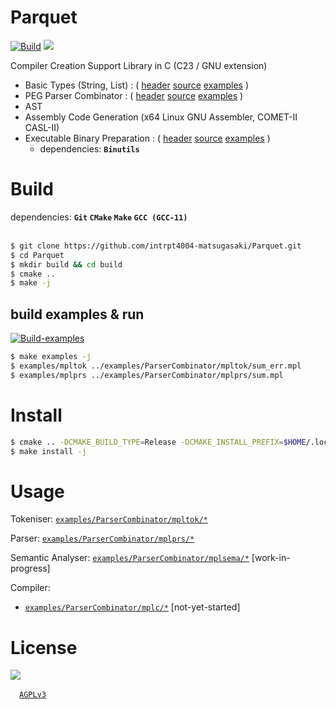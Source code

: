 # Parquet
[![Build](https://github.com/intrpt4004-matsugasaki/Parquet/actions/workflows/build.yml/badge.svg)](https://github.com/intrpt4004-matsugasaki/Parquet/actions/workflows/build.yml)
[![](https://img.shields.io/badge/license-AGPLv3-blue?style=flat-square&logo=gnu)](LICENSE)

Compiler Creation Support Library in C (C23 / GNU extension)
- Basic Types (String, List) : ( [header](https://github.com/intrpt4004-matsugasaki/Parquet/tree/main/include/Parquet/Base/) [source](https://github.com/intrpt4004-matsugasaki/Parquet/tree/main/lib/Parquet/Base/) [examples](https://github.com/intrpt4004-matsugasaki/Parquet/tree/main/examples/Base/) )
- PEG Parser Combinator : ( [header](https://github.com/intrpt4004-matsugasaki/Parquet/tree/main/include/Parquet/ParserCombinator/) [source](https://github.com/intrpt4004-matsugasaki/Parquet/tree/main/lib/Parquet/ParserCombinator/) [examples](https://github.com/intrpt4004-matsugasaki/Parquet/tree/main/examples/ParserCombinator/) )
- AST
- Assembly Code Generation (x64 Linux GNU Assembler, COMET-II CASL-II)
- Executable Binary Preparation : ( [header](https://github.com/intrpt4004-matsugasaki/Parquet/tree/main/include/Parquet/ExecBinaryPreparer.h) [source](https://github.com/intrpt4004-matsugasaki/Parquet/tree/main/lib/Parquet/ExecBinaryPreparer.c) [examples](https://github.com/intrpt4004-matsugasaki/Parquet/tree/main/examples/ExecBinaryPreparer/) )&emsp;
  - dependencies: **`Binutils`**

# Build
dependencies: **`Git` `CMake` `Make` `GCC (GCC-11)`**
<br><br>

```sh
$ git clone https://github.com/intrpt4004-matsugasaki/Parquet.git
$ cd Parquet
$ mkdir build && cd build
$ cmake ..
$ make -j
```

## build examples & run
[![Build-examples](https://github.com/intrpt4004-matsugasaki/Parquet/actions/workflows/build-examples.yml/badge.svg)](https://github.com/intrpt4004-matsugasaki/Parquet/actions/workflows/build-examples.yml)
```sh
$ make examples -j
$ examples/mpltok ../examples/ParserCombinator/mpltok/sum_err.mpl
$ examples/mplprs ../examples/ParserCombinator/mplprs/sum.mpl
```

# Install
```sh
$ cmake .. -DCMAKE_BUILD_TYPE=Release -DCMAKE_INSTALL_PREFIX=$HOME/.local
$ make install -j
```

# Usage
Tokeniser: [`examples/ParserCombinator/mpltok/*`](https://github.com/intrpt4004-matsugasaki/Parquet/tree/main/examples/ParserCombinator/mpltok)

Parser: [`examples/ParserCombinator/mplprs/*`](https://github.com/intrpt4004-matsugasaki/Parquet/tree/main/examples/ParserCombinator/mplprs)

Semantic Analyser: [`examples/ParserCombinator/mplsema/*`](https://github.com/intrpt4004-matsugasaki/Parquet/tree/main/examples/ParserCombinator/mplsema) [work-in-progress]

Compiler:
  - [`examples/ParserCombinator/mplc/*`]() [not-yet-started]

# License
[![](https://img.shields.io/badge/license-AGPLv3-blue?style=for-the-badge&logo=gnu)](LICENSE)

&emsp;[`AGPLv3`](LICENSE)
